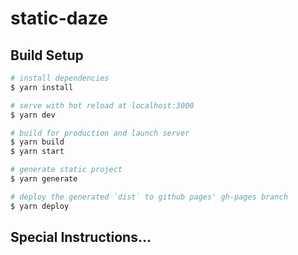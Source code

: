 # static-daze

## Build Setup

```bash
# install dependencies
$ yarn install

# serve with hot reload at localhost:3000
$ yarn dev

# build for production and launch server
$ yarn build
$ yarn start

# generate static project
$ yarn generate

# deploy the generated `dist` to github pages' gh-pages branch
$ yarn deploy
```

## Special Instructions...
